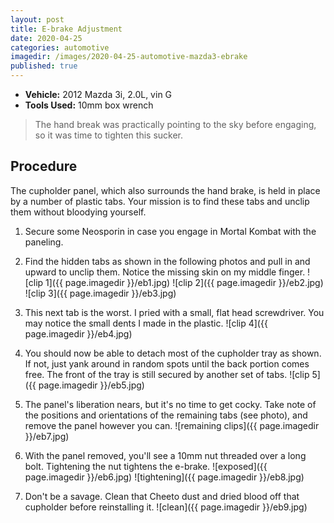 ```yaml
---
layout: post
title: E-brake Adjustment
date: 2020-04-25
categories: automotive
imagedir: /images/2020-04-25-automotive-mazda3-ebrake
published: true
---
```


- **Vehicle:** 2012 Mazda 3i, 2.0L, vin G
- **Tools Used:** 10mm box wrench

> The hand break was practically pointing to the sky before engaging, so it was time to tighten this sucker.

## Procedure

The cupholder panel, which also surrounds the hand brake, is held in place by a number of plastic tabs. Your mission is to find these tabs and unclip them without bloodying yourself.

1. Secure some Neosporin in case you engage in Mortal Kombat with the paneling.

1. Find the hidden tabs as shown in the following photos and pull in and upward to unclip them. Notice the missing skin on my middle finger.
![clip 1]({{ page.imagedir }}/eb1.jpg)
![clip 2]({{ page.imagedir }}/eb2.jpg)
![clip 3]({{ page.imagedir }}/eb3.jpg)

1. This next tab is the worst. I pried with a small, flat head screwdriver. You may notice the small dents I made in the plastic.
![clip 4]({{ page.imagedir }}/eb4.jpg)

1. You should now be able to detach most of the cupholder tray as shown. If not, just yank around in random spots until the back portion comes free. The front of the tray is still secured by another set of tabs.
![clip 5]({{ page.imagedir }}/eb5.jpg)

1. The panel's liberation nears, but it's no time to get cocky. Take note of the positions and orientations of the remaining tabs (see photo), and remove the panel however you can.
![remaining clips]({{ page.imagedir }}/eb7.jpg)

1. With the panel removed, you'll see a 10mm nut threaded over a long bolt. Tightening the nut tightens the e-brake.
![exposed]({{ page.imagedir }}/eb6.jpg)
![tightening]({{ page.imagedir }}/eb8.jpg)

1. Don't be a savage. Clean that Cheeto dust and dried blood off that cupholder before reinstalling it.
![clean]({{ page.imagedir }}/eb9.jpg)